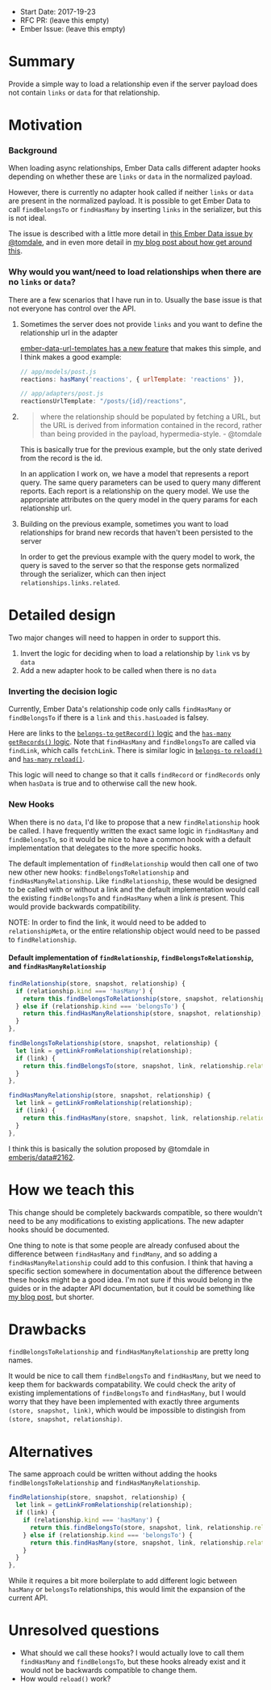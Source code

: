 - Start Date: 2017-19-23
- RFC PR: (leave this empty)
- Ember Issue: (leave this empty)

# Summary

Provide a simple way to load a relationship even if the server payload does not contain `links` or `data` for that relationship.

# Motivation

### Background

When loading async relationships, Ember Data calls different adapter hooks depending on whether these are `links` or `data` in the normalized payload.

However, there is currently no adapter hook called if neither `links` or `data` are present in the normalized payload. It is possible to get Ember Data to call `findBelongsTo` or `findHasMany` by inserting `links` in the serializer, but this is not ideal.

The issue is described with a little more detail in [this Ember Data issue by @tomdale][], and in even more detail in [my blog post about how get around this][].

### Why would you want/need to load relationships when there are no `links` or `data`?

There are a few scenarios that I have run in to. Usually the base issue is that not everyone has control over the API.

1. Sometimes the server does not provide `links` and you want to define the relationship url in the adapter

   [ember-data-url-templates has a new feature][] that makes this simple, and I think makes a good example:

   ```js
   // app/models/post.js
   reactions: hasMany('reactions', { urlTemplate: 'reactions' }),

   // app/adapters/post.js
   reactionsUrlTemplate: "/posts/{id}/reactions",
   ```

2. > where the relationship should be populated by fetching a URL, but the URL is derived from information contained in the record, rather than being provided in the payload, hypermedia-style. - @tomdale

   This is basically true for the previous example, but the only state derived from the record is the id.

   In an application I work on, we have a model that represents a report query. The same query parameters can be used to query many different reports. Each report is a relationship on the query model. We use the appropriate attributes on the query model in the query params for each relationship url.

3. Building on the previous example, sometimes you want to load relationships for brand new records that haven't been persisted to the server

   In order to get the previous example with the query model to work, the query is saved to the server so that the response gets normalized through the serializer, which can then inject `relationships.links.related`.

# Detailed design

Two major changes will need to happen in order to support this.

1. Invert the logic for deciding when to load a relationship by `link` vs by `data`
2. Add a new adapter hook to be called when there is no `data`

### Inverting the decision logic

Currently, Ember Data's relationship code only calls `findHasMany` or `findBelongsTo` if there is a `link` and `this.hasLoaded` is falsey.

Here are links to the [`belongs-to` `getRecord()` logic][] and the [`has-many` `getRecords()` logic][]. Note that `findHasMany` and `findBelongsTo` are called via `findLink`, which calls `fetchLink`. There is similar logic in [`belongs-to` `reload()`][] and [`has-many` `reload()`][].

This logic will need to change so that it calls `findRecord` or `findRecords` only when `hasData` is true and to otherwise call the new hook.

### New Hooks

When there is no `data`, I'd like to propose that a new `findRelationship` hook be called. I have frequently written the exact same logic in `findHasMany` and `findBelongsTo`, so it would be nice to have a common hook with a default implementation that delegates to the more specific hooks.

The default implementation of `findRelationship` would then call one of two new other new hooks: `findBelongsToRelationship` and `findHasManyRelationship`. Like `findRelationship`, these would be designed to be called with or without a link and the default implementation would call the existing `findBelongsTo` and `findHasMany` when a link _is_ present. This would provide backwards compatibility.

NOTE: In order to find the link, it would need to be added to `relationshipMeta`, or the entire relationship object would need to be passed to `findRelationship`.

#### Default implementation of `findRelationship`, `findBelongsToRelationship`, and `findHasManyRelationship`

```js
findRelationship(store, snapshot, relationship) {
  if (relationship.kind === 'hasMany') {
    return this.findBelongsToRelationship(store, snapshot, relationship);
  } else if (relationship.kind === 'belongsTo') {
    return this.findHasManyRelationship(store, snapshot, relationship);
  }
},

findBelongsToRelationship(store, snapshot, relationship) {
  let link = getLinkFromRelationship(relationship);
  if (link) {
    return this.findBelongsTo(store, snapshot, link, relationship.relationshipMeta);
  }
},

findHasManyRelationship(store, snapshot, relationship) {
  let link = getLinkFromRelationship(relationship);
  if (link) {
    return this.findHasMany(store, snapshot, link, relationship.relationshipMeta);
  }
},
```

I think this is basically the solution proposed by @tomdale in [emberjs/data#2162][].

# How we teach this

This change should be completely backwards compatible, so there wouldn't need to be any modifications to existing applications. The new adapter hooks should be documented.

One thing to note is that some people are already confused about the difference between `findHasMany` and `findMany`, and so adding a `findHasManyRelationship` could add to this confusion. I think that having a specific section somewhere in documentation about the difference between these hooks might be a good idea. I'm not sure if this would belong in the guides or in the adapter API documentation, but it could be something like [my blog post](http://www.amielmartin.com/blog/2017/05/05/how-ember-data-loads-relationships-part-1/), but shorter.

# Drawbacks

`findBelongsToRelationship` and `findHasManyRelationship` are pretty long
names.

It would be nice to call them `findBelongsTo` and `findHasMany`, but we need to keep them for backwards compatability. We could check the arity of existing implementations of `findBelongsTo` and `findHasMany`, but I would worry that they have been implemented with exactly three arguments `(store, snapshot, link)`, which would be impossible to distingish from `(store, snapshot, relationship)`.

# Alternatives

The same approach could be written without adding the hooks `findBelongsToRelationship` and `findHasManyRelationship`.

```js
findRelationship(store, snapshot, relationship) {
  let link = getLinkFromRelationship(relationship);
  if (link) {
    if (relationship.kind === 'hasMany') {
      return this.findBelongsTo(store, snapshot, link, relationship.relationshipMeta);
    } else if (relationship.kind === 'belongsTo') {
      return this.findHasMany(store, snapshot, link, relationship.relationshipMeta);
    }
  }
},
```

While it requires a bit more boilerplate to add different logic between `hasMany` or `belongsTo` relationships, this would limit the expansion of the current API.

# Unresolved questions

* What should we call these hooks? I would actually love to call them `findHasMany` and `findBelongsTo`, but these hooks already exist and it would not be backwards compatible to change them.
* How would `reload()` work?

[this Ember Data issue by @tomdale]: https://github.com/emberjs/data/issues/2162
[my blog post about how get around this]: http://www.amielmartin.com/blog/2017/07/17/how-ember-data-loads-async-relationships-part-3/

[`belongs-to` `getRecord()` logic]: https://github.com/emberjs/data/blob/v2.16.0/addon/-private/system/relationships/state/belongs-to.js#L151-L156
[`has-many` `getRecords()` logic]: https://github.com/emberjs/data/blob/v2.16.0/addon/-private/system/relationships/state/has-many.js#L259-L264

[`belongs-to` `reload()`]: https://github.com/emberjs/data/blob/v2.16.0/addon/-private/system/relationships/state/belongs-to.js#L178-L187
[`has-many` `reload()`]: https://github.com/emberjs/data/blob/v2.16.0/addon/-private/system/relationships/state/has-many.js#L173-L177

[emberjs/data#2162]: https://github.com/emberjs/data/issues/2162

[ember-data-url-templates has a new feature]: https://github.com/amiel/ember-data-url-templates/pull/36
